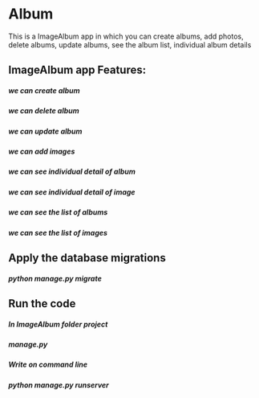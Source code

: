 # Album
This is a ImageAlbum app in which you can create albums, add photos, delete albums, update albums, see the album list, individual album details


## ImageAlbum app Features:

#####  we can create album
#####  we can delete album
#####  we can update album
#####  we can add images
#####  we can see individual detail of album
#####  we can see individual detail of image
#####  we can see the list of albums
#####  we can see the list of images


## Apply the database migrations
 ##### python manage.py migrate
 
## Run the code

##### In ImageAlbum folder project
##### manage.py  
##### Write on command line 
#####   python manage.py runserver
